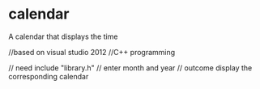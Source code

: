 # calendar
A calendar that displays the time

//based on visual studio 2012
//C++ programming

// need include "library.h"
// enter month and year
// outcome display the corresponding calendar
